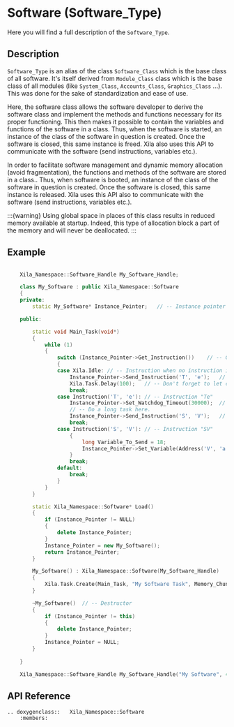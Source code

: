 # Software (Software_Type)

Here you will find a full description of the `Software_Type`.

## Description

`Software_Type` is an alias of the class `Software_Class` which is the base class of all software.
It's itself derived from `Module_Class` class which is the base class of all modules (like `System_Class`, `Accounts_Class`, `Graphics_Class` ...). This was done for the sake of standardization and ease of use.


Here, the software class allows the software developer to derive the software class and implement the methods and functions necessary for its proper functioning. This then makes it possible to contain the variables and functions of the software in a class. Thus, when the software is started, an instance of the class of the software in question is created. Once the software is closed, this same instance is freed. Xila also uses this API to communicate with the software (send instructions, variables etc.).

In order to facilitate software management and dynamic memory allocation (avoid fragmentation), the functions and methods of the software are stored in a class..
Thus, when software is booted, an instance of the class of the software in question is created.
Once the software is closed, this same instance is released.
Xila uses this API also to communicate with the software (send instructions, variables etc.).

:::{warning}
    Using global space in places of this class results in reduced memory available at startup.
    Indeed, this type of allocation block a part of the memory and will never be deallocated.
:::

## Example

```cpp

    Xila_Namespace::Software_Handle My_Software_Handle;

    class My_Software : public Xila_Namespace::Software
    {
    private:
        static My_Software* Instance_Pointer;   // -- Instance pointer for static function like tasks.

    public:

        static void Main_Task(void*)
        {
            while (1)
            {
                switch (Instance_Pointer->Get_Instruction())    // -- Get instruction from the instruction queue.
                {
                case Xila.Idle: // -- Instruction when no instruction is available.
                    Instance_Pointer->Send_Instruction('T', 'e');   // -- Send the instruction "Te" to the instruction queue.
                    Xila.Task.Delay(100);   // -- Don't forget to let compute time to other software.
                    break;
                case Instruction('T', 'e'): // -- Instruction "Te"
                    Instance_Pointer->Set_Watchdog_Timeout(30000);  // -- Set watchdog timeout to maximum (30 seconds), will automatically reset to 5 seconds when delay is called.
                    // -- Do a long task here.
                    Instance_Pointer->Send_Instruction('S', 'V');   // -- Send the instruction "SV" to the instruction queue.
                    break;
                case Instruction('S', 'V'): // -- Instruction "SV"
                    {
                        long Variable_To_Send = 18;
                        Instance_Pointer->Set_Variable(Address('V', 'a'), Xila.Variable_Long, &Variable_To_Send);    // -- Set a long variable at the address "Va" with the value 18.
                    }
                    break;
                default:
                    break;
                }
            }
        }

        static Xila_Namespace::Software* Load()
        {
            if (Instance_Pointer != NULL)
            {
                delete Instance_Pointer;
            }
            Instance_Pointer = new My_Software();
            return Instance_Pointer;
        }

        My_Software() : Xila_Namespace::Software(My_Software_Handle)    // -- Constructor
        {
            Xila.Task.Create(Main_Task, "My Software Task", Memory_Chunk(4), NULL, &Task_Handle);
        }

        ~My_Software()  // -- Destructor
        {
            if (Instance_Pointer != this)
            {
                delete Instance_Pointer;
            }
            Instance_Pointer = NULL;
        }
       
    }

    Xila_Namespace::Software_Handle My_Software_Handle("My Software", 44, My_Software::Load);
```

## API Reference

```{eval-rst}
.. doxygenclass::   Xila_Namespace::Software
    :members:
```

